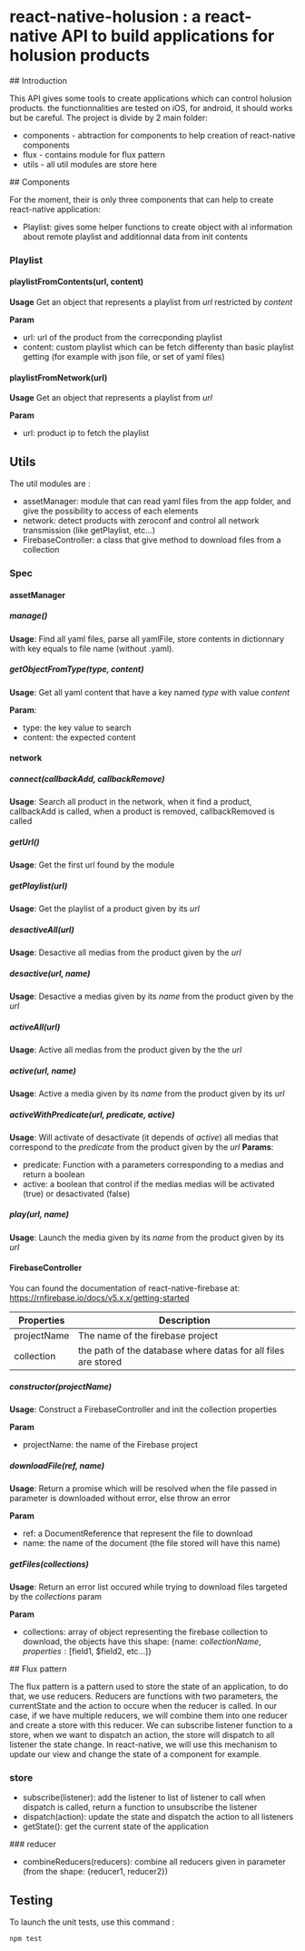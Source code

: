 # react-native-holusion : a react-native API to build applications for holusion products

## Introduction

This API gives some tools to create applications which can control holusion products. the functionnalities are tested on iOS, for android, it should works but be careful.
The project is divide by 2 main folder:

- components - abtraction for components to help creation of react-native components
- flux - contains module for flux pattern
- utils - all util modules are store here

## Components

For the moment, their is only three components that can help to create react-native application:

- Playlist: gives some helper functions to create object with al information about remote playlist and additionnal data from init contents

### Playlist

#### playlistFromContents(url, content)
**Usage**
Get an object that represents a playlist from *url* restricted by *content*

**Param**
- url: url of the product from the correcponding playlist
- content: custom playlist which can be fetch differenty than basic playlist getting (for example with json file, or set of yaml files) 

#### playlistFromNetwork(url)

**Usage**
Get an object that represents a playlist from *url*

**Param**
- url: product ip to fetch the playlist

## Utils

The util modules are :

- assetManager: module that can read yaml files from the app folder, and give the possibility to access of each elements
- network: detect products with zeroconf and control all network transmission (like getPlaylist, etc...)
- FirebaseController: a class that give method to download files from a collection

### Spec

#### assetManager

##### manage()
**Usage**:
Find all yaml files, parse all yamlFile, store contents in dictionnary with key equals to file name (without .yaml).

##### getObjectFromType(type, content)
**Usage**:
Get all yaml content that have a key named _type_ with value _content_

**Param**:
- type: the key value to search
- content: the expected content

#### network

##### connect(callbackAdd, callbackRemove)
**Usage**:
Search all product in the network, when it find a product, callbackAdd is called, when a product is removed, callbackRemoved is called

##### getUrl()
**Usage**:
Get the first url found by the module

##### getPlaylist(url)
**Usage**:
Get the playlist of a product given by its _url_

##### desactiveAll(url)
**Usage**:
Desactive all medias from the product given by the _url_

##### desactive(url, name)
**Usage**:
Desactive a medias given by its _name_ from the product given by the _url_

##### activeAll(url)
**Usage**:
Active all medias from the product given by the the _url_

##### active(url, name)
**Usage**:
Active a media given by its _name_ from the product given by its _url_

##### activeWithPredicate(url, predicate, active)
**Usage**:
Will activate of desactivate (it depends of _active_) all medias that correspond to the _predicate_ from the product given by the _url_
**Params**:
- predicate: Function with a parameters corresponding to a medias and return a boolean
- active: a boolean that control if the medias medias will be activated (true) or desactivated (false)

##### play(url, name)
**Usage**:
Launch the media given by its _name_ from the product given by its _url_ 

#### FirebaseController

You can found the documentation of react-native-firebase at: https://rnfirebase.io/docs/v5.x.x/getting-started

| Properties | Description |
| ---------- | ----------- |
| projectName | The name of the firebase project |
| collection | the path of the database where datas for all files are stored |

##### constructor(projectName)
**Usage**:
Construct a FirebaseController and init the collection properties

**Param**
- projectName: the name of the Firebase project

##### downloadFile(ref, name)
**Usage**:
Return a promise which will be resolved when the file passed in parameter is downloaded without error, else throw an error

**Param**
- ref: a DocumentReference that represent the file to download
- name: the name of the document (the file stored will have this name)

##### getFiles(collections)
**Usage**:
Return an error list occured while trying to download files targeted by the *collections* param

**Param**
- collections: array of object representing the firebase collection to download, the objects have this shape: {name: $collectionName, properties: [$field1, $field2, etc...]}

## Flux pattern

The flux pattern is a pattern used to store the state of an application, to do that, we use reducers.
Reducers are functions with two parameters, the currentState and the action to occure when the reducer is called.
In our case, if we have multiple reducers, we will combine them into one reducer and create a store with this reducer.
We can subscribe listener function to a store, when we want to dispatch an action, the store will dispatch to all listener the state change. In react-native, we will use this mechanism to update our view and change the state of a component for example.

### store

- subscribe(listener): add the listener to list of listener to call when dispatch is called, return a function to unsubscribe the listener
- dispatch(action): update the state and dispatch the action to all listeners
- getState(): get the current state of the application

### reducer

- combineReducers(reducers): combine all reducers given in parameter (from the shape: {reducer1, reducer2})

## Testing

To launch the unit tests, use this command : 

```sh
npm test
```